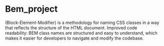 # Bem_project
(Block-Element-Modifier) is a methodology for naming CSS classes in a way that reflects the structure of the HTML document.
Improved code readability: BEM class names are structured and easy to understand, which makes it easier for developers to navigate and modify the codebase.
